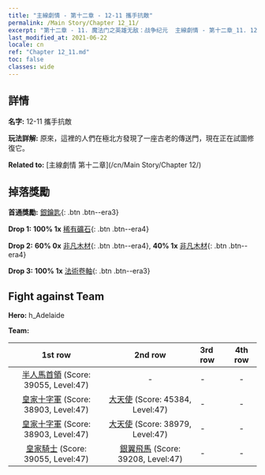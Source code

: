 ```yaml
---
title: "主線劇情 - 第十二章 - 12-11 攜手抗敵"
permalink: /Main Story/Chapter 12_11/
excerpt: "第十二章 - 11. 魔法门之英雄无敌：战争纪元  主線劇情 - 第十二章_11. 12-11 攜手抗敵"
last_modified_at: 2021-06-22
locale: cn
ref: "Chapter 12_11.md"
toc: false
classes: wide
---
```


## 詳情

 **名字:** 12-11 攜手抗敵

 **玩法詳解:** 原來，這裡的人們在極北方發現了一座古老的傳送門，現在正在試圖修復它。

 **Related to:** [主線劇情 第十二章](/cn/Main Story/Chapter 12/)

## 掉落獎勵

 **首通獎勵:** [銀鑰匙](/cn/Items/con_693/){: .btn .btn--era3}

 **Drop 1:** **100% 1x** [稀有礦石](/cn/Items/mat_40/){: .btn .btn--era4}

 **Drop 2:** **60% 0x** [非凡木材](/cn/Items/mat_34/){: .btn .btn--era4}, **40% 1x** [非凡木材](/cn/Items/mat_34/){: .btn .btn--era4}

 **Drop 3:** **100% 1x** [法術卷軸](/cn/Items/con_694/){: .btn .btn--era3}


## Fight against Team
 **Hero:** h_Adelaide

 **Team:**


  | 1st row | 2nd row | 3rd row | 4th row |
  |:----:|:----:|:----|:----:|
  | [半人馬首領](/cn/units/Centaur/) (Score: 39055, Level:47)  | - | - | - |
  | [皇家十字軍](/cn/units/Swordsman/) (Score: 38903, Level:47)  | [大天使](/cn/units/Angel/) (Score: 45384, Level:47)  | - | - |
  | [皇家十字軍](/cn/units/Swordsman/) (Score: 38903, Level:47)  | [大天使](/cn/units/Angel/) (Score: 38979, Level:47)  | - | - |
  | [皇家騎士](/cn/units/Cavalier/) (Score: 39055, Level:47)  | [銀翼飛馬](/cn/units/Pegasus/) (Score: 39208, Level:47)  | - | - |


